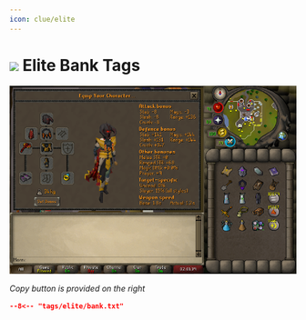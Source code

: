```yaml
---
icon: clue/elite
---
```


# <img style="vertical-align:middle" src="../../icons/elite.png" width="35"> Elite Bank Tags

![Elite Bank](images/elite.png)

_Copy button is provided on the right_
``` json title=""
--8<-- "tags/elite/bank.txt"
```